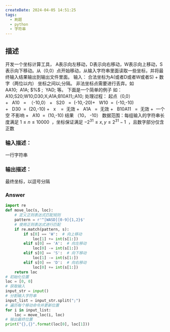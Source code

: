 ```yaml
---
createDate: 2024-04-05 14:51:25
tags:
  - 刷题
  - python
  - 字符串
---
```

## 描述
开发一个坐标计算工具， A表示向左移动，D表示向右移动，W表示向上移动，S表示向下移动。从（0,0）点开始移动，从输入字符串里面读取一些坐标，并将最终输入结果输出到输出文件里面。
输入：
合法坐标为A(或者D或者W或者S) + 数字（两位以内）
坐标之间以;分隔。
非法坐标点需要进行丢弃。如AA10;  A1A; \$%$ ;  YAD; 等。
下面是一个简单的例子 如：
A10;S20;W10;D30;X;A1A;B10A11;;A10;
处理过程：
起点（0,0）
+   A10   =  （-10,0）
+   S20   =  (-10,-20)+   W10  =  (-10,-10)
+   D30  =  (20,-10)
+   x    =  无效
+   A1A   =  无效
+   B10A11   =  无效
+  一个空 不影响
+   A10  =  (10,-10)
结果 （10， -10）
数据范围：每组输入的字符串长度满足 $1≤n≤10000$  ，坐标保证满足 $−2^{31}≤x,y≤2^{31}−1$  ，且数字部分仅含正数
### 输入描述：
一行字符串
### 输出描述：
最终坐标，以逗号分隔
### Answer
```python
import re
def move_loc(s, loc):
    # 定义正则表达式匹配规则
    pattern = r'^[WASD][0-9]{1,2}$'
    # 使用正则表达式进行匹配
    if re.match(pattern, s):
        if s[0] == 'W':  # 向上移动
            loc[1] += int(s[1:])
        elif s[0] == 'A':  # 向左移动
            loc[0] -= int(s[1:])
        elif s[0] == 'S':  # 向下移动
            loc[1] -= int(s[1:])
        elif s[0] == 'D':  # 向右移动
            loc[0] += int(s[1:])
    return loc
# 初始化位置
loc = [0, 0]
# 获取输入
input_str = input()
# 分割输入字符串
input_list = input_str.split(";")
# 遍历每个移动命令并更新位置
for i in input_list:
    loc = move_loc(i, loc)
# 输出最终位置
print("{},{}".format(loc[0], loc[1]))
```

